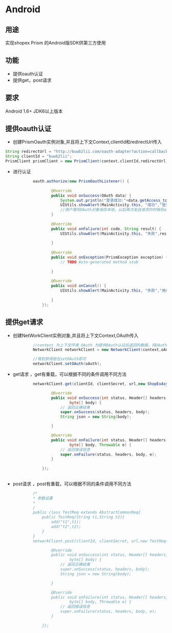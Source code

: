 Android
===============================================

用途
-----------------------------------------------
实现shopex Prism 的Android版SDK供第三方使用

功能
-----------------------------------------------

- 提供oauth认证
- 提供get，post请求

要求
-----------------------------------------------
Android 1.6+ JDK6以上版本


提供oauth认证
--------------------------------------------------
- 创建PrismOauth实例对象,并且将上下文Context,clientId和redirectUrl传入

```java
String redirectUrl = "http://buwb2lii.com/oauth-adapter?action=callback";
String clientId = "buwb2lii";
PrismClient prismClient = new PrismClient(context,clientId,redirectUrl);
```

- 进行认证

```java
			oauth.authorize(new PrismOauthListener() {
					
					@Override
					public void onSuccess(OAuth data) {
						System.out.println("登录成功:"+data.getAccess_token());
						UIUtils.showAlert(MainActivity.this, "成功","登录成功:"+data.getAccess_token());
						//用户需将OAuth对象保存本地，以后再次发送请求的时候将access_token带入头部
					}
					
					@Override
					public void onFaliure(int code, String result) {
						UIUtils.showAlert(MainActivity.this, "失败",result+":"+code);
						
					}
					
					@Override
					public void onException(PrismException exception) {
						// TODO Auto-generated method stub
						
					}
					
					@Override
					public void onCancel() {
						UIUtils.showAlert(MainActivity.this, "失败","用户取消");
						
					}
				});
```


提供get请求
--------------------------------------------------
- 创建NetWorkClient实例对象,并且将上下文Context,OAuth传入

```java
			//context 为上下文环境 OAuth 为提供OAuth认证后返回的数据，将OAuth妥善保管在本地,如果没有OAuth 请传入null
			NetworkClient networkClient = new NetworkClient(context,oAuth);

			//等到获得是在setOAuth即可
			networkClient.setOAuth(oAuth);

```

- get请求 ，get有重载，可以根据不同的条件调用不同方法


```java
			networkClient.get(clientId, clientSecret, url,new ShopExAsynchResponseHandler(){

					@Override
					public void onSuccess(int status, Header[] headers,
							byte[] body) {
						// 返回正确结果
						super.onSuccess(status, headers, body);
						String json = new String(body);

					}

					@Override
					public void onFailure(int status, Header[] headers,
							byte[] body, Throwable e) {
						// 返回错误信息
						super.onFailure(status, headers, body, e);
					}
					
				});
				
```

- post请求 ，post有重载，可以根据不同的条件调用不同方法


```java
			/*
			* 参数设置
			*
			/
			public class TestReq extends AbstractCommonReq{
				public TestReq(String t1,String t2){
					add("t1",t1);
					add("t2",t2);
				}
			}
			networkClient.post(clientId, clientSecret, url,new TestReq(),new ShopExAsynchResponseHandler(){

					@Override
					public void onSuccess(int status, Header[] headers,
							byte[] body) {
						// 返回正确结果
						super.onSuccess(status, headers, body);
						String json = new String(body);

					}

					@Override
					public void onFailure(int status, Header[] headers,
							byte[] body, Throwable e) {
						// 返回错误信息
						super.onFailure(status, headers, body, e);
					}
					
				});
				
```

